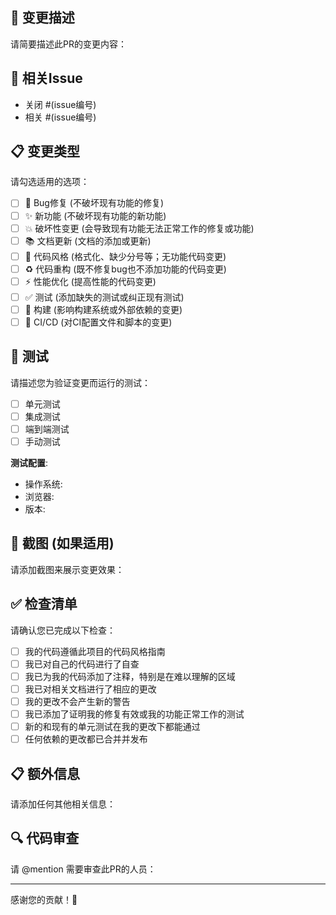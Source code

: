 ## 📝 变更描述

请简要描述此PR的变更内容：

## 🔗 相关Issue

- 关闭 #(issue编号)
- 相关 #(issue编号)

## 📋 变更类型

请勾选适用的选项：

- [ ] 🐛 Bug修复 (不破坏现有功能的修复)
- [ ] ✨ 新功能 (不破坏现有功能的新功能)
- [ ] 💥 破坏性变更 (会导致现有功能无法正常工作的修复或功能)
- [ ] 📚 文档更新 (文档的添加或更新)
- [ ] 🎨 代码风格 (格式化、缺少分号等；无功能代码变更)
- [ ] ♻️ 代码重构 (既不修复bug也不添加功能的代码变更)
- [ ] ⚡ 性能优化 (提高性能的代码变更)
- [ ] ✅ 测试 (添加缺失的测试或纠正现有测试)
- [ ] 🔧 构建 (影响构建系统或外部依赖的变更)
- [ ] 👷 CI/CD (对CI配置文件和脚本的变更)

## 🧪 测试

请描述您为验证变更而运行的测试：

- [ ] 单元测试
- [ ] 集成测试
- [ ] 端到端测试
- [ ] 手动测试

**测试配置**:
* 操作系统:
* 浏览器:
* 版本:

## 📸 截图 (如果适用)

请添加截图来展示变更效果：

## ✅ 检查清单

请确认您已完成以下检查：

- [ ] 我的代码遵循此项目的代码风格指南
- [ ] 我已对自己的代码进行了自查
- [ ] 我已为我的代码添加了注释，特别是在难以理解的区域
- [ ] 我已对相关文档进行了相应的更改
- [ ] 我的更改不会产生新的警告
- [ ] 我已添加了证明我的修复有效或我的功能正常工作的测试
- [ ] 新的和现有的单元测试在我的更改下都能通过
- [ ] 任何依赖的更改都已合并并发布

## 📋 额外信息

请添加任何其他相关信息：

## 🔍 代码审查

请 @mention 需要审查此PR的人员：

---

感谢您的贡献！🎉
